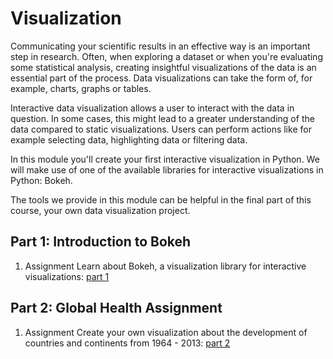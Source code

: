 # Visualization

Communicating your scientific results in an effective way is an important step in research. Often, when exploring a dataset or when you're evaluating some statistical analysis, creating insightful visualizations of the data is an essential part of the process. Data visualizations can take the form of, for example, charts, graphs or tables. 

Interactive data visualization allows a user to interact with the data in question. In some cases, this might lead to a greater understanding of the data compared to static visualizations. Users can perform actions like for example selecting data, highlighting data or filtering data.

In this module you'll create your first interactive visualization in Python. We will make use of one of the available libraries for interactive visualizations in Python: Bokeh. 

The tools we provide in this module can be helpful in the final part of this course, your own data visualization project. 

## Part 1: Introduction to Bokeh

1. <span class="badge badge-primary">Assignment</span> Learn about Bokeh, a visualization library for interactive visualizations: [part 1](/part_1/)

## Part 2: Global Health Assignment

1. <span class="badge badge-primary">Assignment</span> Create your own visualization about the development of countries and continents from 1964 - 2013: [part 2](/part_2/)


 